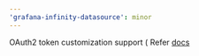 ```yaml
---
'grafana-infinity-datasource': minor
---
```


OAuth2 token customization support ( Refer [docs](https://grafana.com/docs/plugins/yesoreyeram-infinity-datasource/latest/setup/oauth2-token-customization/)
